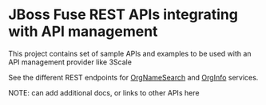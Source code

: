 JBoss Fuse REST APIs integrating with API management 
===========================


This project contains set of sample APIs and examples to be used with an API management provider like 3Scale

See the different REST endpoints for [OrgNameSearch](./orgNameSearch/readme.md) and [OrgInfo](./getOrgInfo/readme.md) services.

NOTE: can add additional docs, or links to other APIs here 